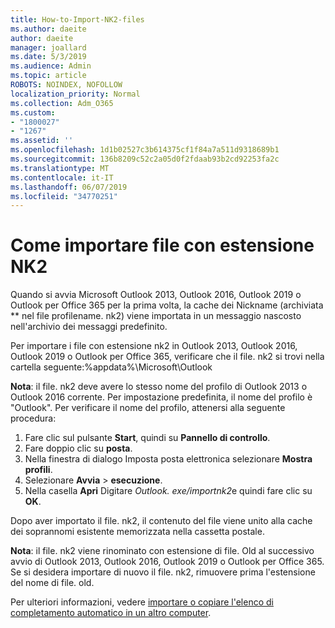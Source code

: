 ```yaml
---
title: How-to-Import-NK2-files
ms.author: daeite
author: daeite
manager: joallard
ms.date: 5/3/2019
ms.audience: Admin
ms.topic: article
ROBOTS: NOINDEX, NOFOLLOW
localization_priority: Normal
ms.collection: Adm_O365
ms.custom:
- "1800027"
- "1267"
ms.assetid: ''
ms.openlocfilehash: 1d1b02527c3b614375cf1f84a7a511d9318689b1
ms.sourcegitcommit: 136b8209c52c2a05d0f2fdaab93b2cd92253fa2c
ms.translationtype: MT
ms.contentlocale: it-IT
ms.lasthandoff: 06/07/2019
ms.locfileid: "34770251"
---
```

# <a name="how-to-import-nk2-files"></a>Come importare file con estensione NK2 

Quando si avvia Microsoft Outlook 2013, Outlook 2016, Outlook 2019 o Outlook per Office 365 per la prima volta, la cache dei Nickname (archiviata ** nel file profilename. nk2) viene importata in un messaggio nascosto nell'archivio dei messaggi predefinito.

Per importare i file con estensione nk2 in Outlook 2013, Outlook 2016, Outlook 2019 o Outlook per Office 365, verificare che il file. nk2 si trovi nella cartella seguente:%appdata%\Microsoft\Outlook

**Nota**: il file. nk2 deve avere lo stesso nome del profilo di Outlook 2013 o Outlook 2016 corrente. Per impostazione predefinita, il nome del profilo è "Outlook". Per verificare il nome del profilo, attenersi alla seguente procedura: 
1. Fare clic sul pulsante **Start**, quindi su **Pannello di controllo**.
2. Fare doppio clic su **posta**.
3. Nella finestra di dialogo Imposta posta elettronica selezionare **Mostra profili**.
4. Selezionare **Avvia** > **esecuzione**.
5. Nella casella **Apri** Digitare *Outlook. exe/importnk2*e quindi fare clic su **OK**. 

Dopo aver importato il file. nk2, il contenuto del file viene unito alla cache dei soprannomi esistente memorizzata nella cassetta postale.

**Nota**: il file. nk2 viene rinominato con estensione di file. Old al successivo avvio di Outlook 2013, Outlook 2016, Outlook 2019 o Outlook per Office 365. Se si desidera importare di nuovo il file. nk2, rimuovere prima l'estensione del nome di file. old.

Per ulteriori informazioni, vedere [importare o copiare l'elenco di completamento automatico in un altro computer](https://support.microsoft.com/help/2806550/how-to-import-nk2-files-into-outlook%).